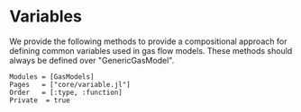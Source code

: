 # Variables

We provide the following methods to provide a compositional approach for defining common variables used in gas flow models. These methods should always be defined over "GenericGasModel".

```@autodocs
Modules = [GasModels]
Pages   = ["core/variable.jl"]
Order   = [:type, :function]
Private  = true
```

